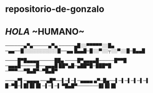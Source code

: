 # repositorio-de-gonzalo
# *HOLA* ~HUMANO~
──────▄▀▄─────▄▀▄
─────▄█░░▀▀▀▀▀░░█▄
─▄▄──█░░░░░░░░░░░█──▄▄
█▄▄█─█░░▀░░┬░░▀░░█─█▄▄█

────█▀█▄▄▄▄─────██▄
────█▀▄▄▄▄█─────█▀▀█
─▄▄▄█─────█──▄▄▄█
██▀▄█─▄██▀█─███▀█
─▀▀▀──▀█▄█▀─▀█▄█▀

───▄▀▌─▄▄▄▄
──▄█▀──▌─▌─▌─▄▄▄▄
▄▀─█▄──▌─▌─▌─▌─▌─▌
█─▀█─▌█▌█▌█▌─▌─▌─▌
▀█▄█▀───────█▌█▌█▌

